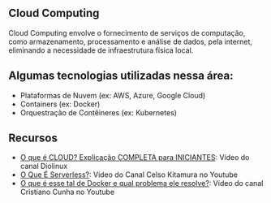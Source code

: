 ## Cloud Computing

Cloud Computing envolve o fornecimento de serviços de computação, como armazenamento, processamento e análise de dados, pela internet, eliminando a necessidade de infraestrutura física local.

## Algumas tecnologias utilizadas nessa área:

-   Plataformas de Nuvem (ex: AWS, Azure, Google Cloud)
-   Containers (ex: Docker)
-   Orquestração de Contêineres (ex: Kubernetes)

## Recursos

-   [O que é CLOUD? Explicação COMPLETA para INICIANTES](https://www.youtube.com/watch?v=uhXr9L57hOM): Vídeo do canal Diolinux
-   [O Que É Serverless?](https://www.youtube.com/watch?v=BCGtnTbVVhM): Vídeo do Canal Celso Kitamura no Youtube
-   [O que é esse tal de Docker e qual problema ele resolve?](https://www.youtube.com/watch?v=n8Th7fGSiGY): Vídeo do canal Cristiano Cunha no Youtube
